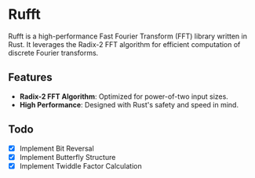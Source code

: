 # Rufft

Rufft is a high-performance Fast Fourier Transform (FFT) library written in Rust. It leverages the Radix-2 FFT algorithm for efficient computation of discrete Fourier transforms.

## Features

- **Radix-2 FFT Algorithm**: Optimized for power-of-two input sizes.
- **High Performance**: Designed with Rust's safety and speed in mind.

## Todo
- [x] Implement Bit Reversal
- [x] Implement Butterfly Structure
- [x] Implement Twiddle Factor Calculation